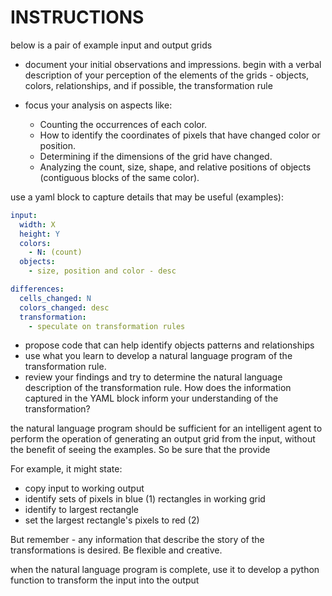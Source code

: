 
# INSTRUCTIONS

below is a pair of example input and output grids 

- document your initial observations and impressions. 
  begin with a verbal description of your perception of the elements of the grids - objects, colors, relationships, and if possible, the transformation rule

- focus your analysis on aspects like:

    - Counting the occurrences of each color.
    - How to identify the coordinates of pixels that have changed color or position.
    - Determining if the dimensions of the grid have changed.
    - Analyzing the count, size, shape, and relative positions of objects (contiguous
      blocks of the same color).

use a yaml block to capture details that may be useful (examples):

```yaml
input:
  width: X
  height: Y
  colors:
    - N: (count)
  objects:
    - size, position and color - desc
```

```yaml
differences:
  cells_changed: N
  colors_changed: desc
  transformation:
    - speculate on transformation rules
```

- propose code that can help identify objects patterns and relationships
- use what you learn to develop a natural language program of the
  transformation rule.
- review your findings and try to determine the natural language description of
  the transformation rule. How does the information captured in the YAML block
  inform your understanding of the transformation?


the natural language program should be sufficient for an intelligent agent to
perform the operation of generating an output grid from the input, without the
benefit of seeing the examples. So be sure that the provide 

For example, it might state: 

- copy input to working output
- identify sets of pixels in blue (1) rectangles in working grid
- identify to largest rectangle
- set the largest rectangle's pixels to red (2)

But remember - any information that describe the story of the transformations is
desired. Be flexible and creative. 

when the natural language program is complete, use it to develop a python
function to transform the input into the output

